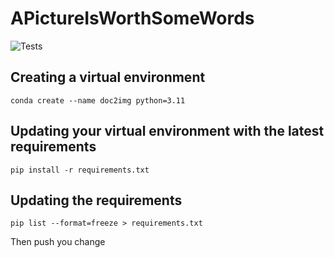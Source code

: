 # APictureIsWorthSomeWords
![Tests](https://github.com/fjzs/APictureIsWorthSomeWords/actions/workflows/python-app.yml/badge.svg)

## Creating a virtual environment
`conda create --name doc2img python=3.11`

## Updating your virtual environment with the latest requirements
`pip install -r requirements.txt`

## Updating the requirements
`pip list --format=freeze > requirements.txt`

Then push you change
